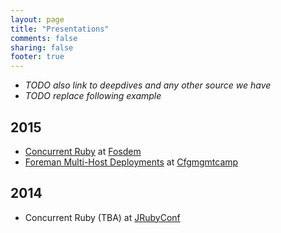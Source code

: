 ```yaml
---
layout: page
title: "Presentations"
comments: false
sharing: false
footer: true
---
```


-   *TODO also link to deepdives and any other source we have*
-   *TODO replace following example*

## 2015

-   [Concurrent Ruby](/presentations/2015/fosdem/) at [Fosdem](https://fosdem.org/2015/)
-   [Foreman Multi-Host Deployments](/presentations/2015/cfgmgmtcamp/) at [Cfgmgmtcamp](http://cfgmgmtcamp.eu/)

## 2014

-   Concurrent Ruby (TBA) at [JRubyConf](http://2014.jrubyconf.eu/)
